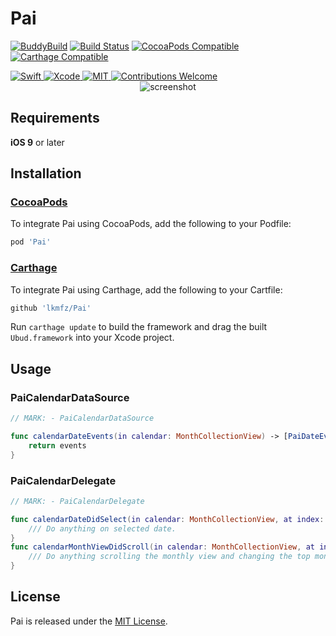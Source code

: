 # Pai

[![BuddyBuild](https://dashboard.buddybuild.com/api/statusImage?appID=5a3bc4bd2736ea00014a8b80&branch=master&build=latest)](https://dashboard.buddybuild.com/apps/5a3bc4bd2736ea00014a8b80/build/latest?branch=master)
[![Build Status](https://travis-ci.org/lkmfz/Pai.svg?branch=master)](https://travis-ci.org/lkmfz/Pai)
[![CocoaPods Compatible](https://img.shields.io/cocoapods/v/Pai.svg)](https://cocoapods.org/pods/Pai)
[![Carthage Compatible](https://img.shields.io/badge/Carthage-compatible-4BC51D.svg?style=flat)](https://github.com/Carthage/Carthage)

<a href="https://swift.org">
 <img src="https://img.shields.io/badge/Swift-4-orange.svg"
      alt="Swift" />
</a>
<a href="https://developer.apple.com/xcode">
  <img src="https://img.shields.io/badge/Xcode-9-blue.svg"
      alt="Xcode">
</a>
<a href="https://opensource.org/licenses/MIT">
  <img src="https://img.shields.io/badge/License-MIT-red.svg"
      alt="MIT">
</a>
<a href="https://github.com/lkmfz/Pai/issues">
   <img src="https://img.shields.io/badge/contributions-welcome-brightgreen.svg?style=flat"
        alt="Contributions Welcome">
</a>

<center>
  <img src="https://raw.githubusercontent.com/lkmfz/Pai/master/Resources/screenshot.png" title="screenshot">
</center>

## Requirements
**iOS 9** or later

## Installation
### [CocoaPods](https://cocoapods.org/)
To integrate Pai using CocoaPods, add the following to your Podfile:
````ruby
pod 'Pai'
````
### [Carthage](https://cocoapods.org/)
To integrate Pai using Carthage, add the following to your Cartfile:
````ruby
github 'lkmfz/Pai'
````
Run `carthage update` to build the framework and drag the built `Ubud.framework` into your Xcode project.

## Usage

### PaiCalendarDataSource
```swift
// MARK: - PaiCalendarDataSource

func calendarDateEvents(in calendar: MonthCollectionView) -> [PaiDateEvent] {
    return events
}
```

### PaiCalendarDelegate
```swift
// MARK: - PaiCalendarDelegate

func calendarDateDidSelect(in calendar: MonthCollectionView, at index: Int, date: PaiDate) {
    /// Do anything on selected date.
}
func calendarMonthViewDidScroll(in calendar: MonthCollectionView, at index: Int, month: String, year: String) { 
    /// Do anything scrolling the monthly view and changing the top month content.
}
```

## License
Pai is released under the [MIT License](https://github.com/lkmfz/Pai/blob/master/LICENSE.md).